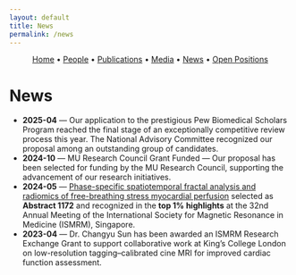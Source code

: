 ```yaml
---
layout: default
title: News
permalink: /news
---
```


<!-- Simple nav -->
<p align="center">
  <a href="{{ site.baseurl }}/">Home</a> •
  <a href="{{ site.baseurl }}/people">People</a> •
  <a href="{{ site.baseurl }}/publications">Publications</a> •
  <a href="{{ site.baseurl }}/media">Media</a> •
  <a href="{{ site.baseurl }}/news">News</a> •
  <a href="{{ site.baseurl }}/positions">Open Positions</a>
</p>

# News
- **2025-04** — Our application to the prestigious Pew Biomedical Scholars Program reached the final stage of an exceptionally competitive review process this year. The National Advisory Committee recognized our proposal among an outstanding group of candidates. 
- **2024-10** — MU Research Council Grant Funded — Our proposal has been selected for funding by the MU Research Council, supporting the advancement of our research initiatives.
- **2024-05** — [Phase-specific spatiotemporal fractal analysis and radiomics of free-breathing stress myocardial perfusion](https://archive.ismrm.org/2024/1172.html) selected as **Abstract 1172** and recognized in the **top 1% highlights** at the 32nd Annual Meeting of the International Society for Magnetic Resonance in Medicine (ISMRM), Singapore.
- **2023-04** — Dr. Changyu Sun has been awarded an ISMRM Research Exchange Grant to support collaborative work at King’s College London on low-resolution tagging–calibrated cine MRI for improved cardiac function assessment.




